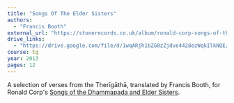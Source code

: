 ```yaml
---
title: "Songs Of The Elder Sisters"
authors:
  - "Francis Booth"
external_url: "https://stonerecords.co.uk/album/ronald-corp-songs-of-the-elder-sisters/"
drive_links:
  - "https://drive.google.com/file/d/1wqARjh1bZG0zZjdve4428ezWqkIlkNQE/view?usp=sharing"
course: tg
year: 2013
pages: 12 
---
```


A selection of verses from the Therīgāthā, translated by Francis Booth, for Ronald Corp's [Songs of the Dhammapada and Elder Sisters](https://buddhistuniversity.net/content/av/dhp-thig-songs_corp-ronald).
